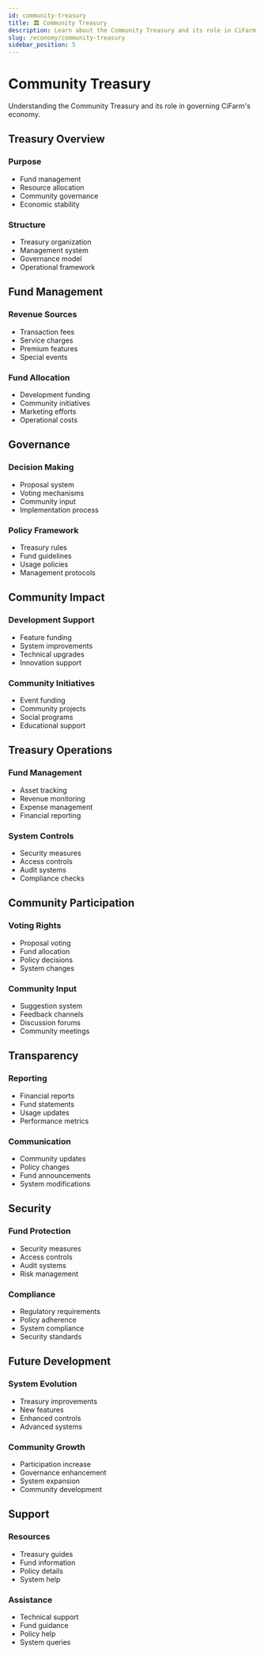 ```yaml
---
id: community-treasury
title: 🏛️ Community Treasury
description: Learn about the Community Treasury and its role in CiFarm
slug: /economy/community-treasury
sidebar_position: 5
---
```


# Community Treasury

Understanding the Community Treasury and its role in governing CiFarm's economy.

## Treasury Overview

### Purpose
- Fund management
- Resource allocation
- Community governance
- Economic stability

### Structure
- Treasury organization
- Management system
- Governance model
- Operational framework

## Fund Management

### Revenue Sources
- Transaction fees
- Service charges
- Premium features
- Special events

### Fund Allocation
- Development funding
- Community initiatives
- Marketing efforts
- Operational costs

## Governance

### Decision Making
- Proposal system
- Voting mechanisms
- Community input
- Implementation process

### Policy Framework
- Treasury rules
- Fund guidelines
- Usage policies
- Management protocols

## Community Impact

### Development Support
- Feature funding
- System improvements
- Technical upgrades
- Innovation support

### Community Initiatives
- Event funding
- Community projects
- Social programs
- Educational support

## Treasury Operations

### Fund Management
- Asset tracking
- Revenue monitoring
- Expense management
- Financial reporting

### System Controls
- Security measures
- Access controls
- Audit systems
- Compliance checks

## Community Participation

### Voting Rights
- Proposal voting
- Fund allocation
- Policy decisions
- System changes

### Community Input
- Suggestion system
- Feedback channels
- Discussion forums
- Community meetings

## Transparency

### Reporting
- Financial reports
- Fund statements
- Usage updates
- Performance metrics

### Communication
- Community updates
- Policy changes
- Fund announcements
- System modifications

## Security

### Fund Protection
- Security measures
- Access controls
- Audit systems
- Risk management

### Compliance
- Regulatory requirements
- Policy adherence
- System compliance
- Security standards

## Future Development

### System Evolution
- Treasury improvements
- New features
- Enhanced controls
- Advanced systems

### Community Growth
- Participation increase
- Governance enhancement
- System expansion
- Community development

## Support

### Resources
- Treasury guides
- Fund information
- Policy details
- System help

### Assistance
- Technical support
- Fund guidance
- Policy help
- System queries 